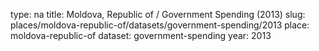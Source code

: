 type: na
title: Moldova, Republic of / Government Spending (2013)
slug: places/moldova-republic-of/datasets/government-spending/2013
place: moldova-republic-of
dataset: government-spending
year: 2013
